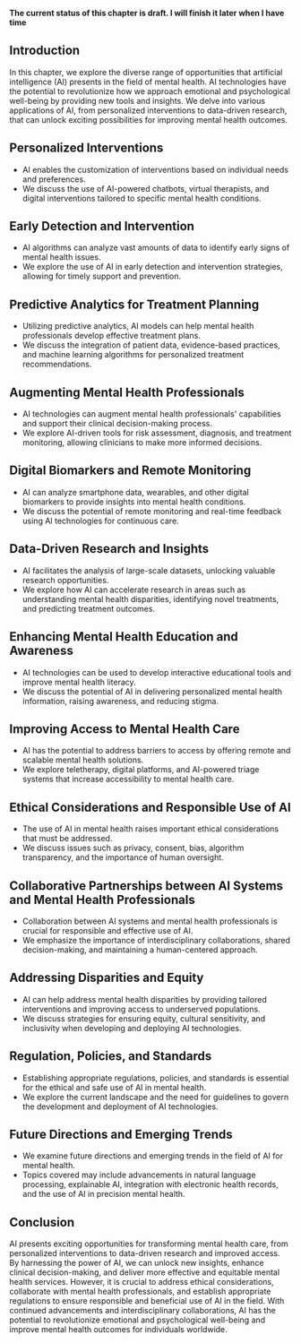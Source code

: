 **The current status of this chapter is draft. I will finish it later when I have time**

Introduction
------------

In this chapter, we explore the diverse range of opportunities that artificial intelligence (AI) presents in the field of mental health. AI technologies have the potential to revolutionize how we approach emotional and psychological well-being by providing new tools and insights. We delve into various applications of AI, from personalized interventions to data-driven research, that can unlock exciting possibilities for improving mental health outcomes.

Personalized Interventions
--------------------------

* AI enables the customization of interventions based on individual needs and preferences.
* We discuss the use of AI-powered chatbots, virtual therapists, and digital interventions tailored to specific mental health conditions.

Early Detection and Intervention
--------------------------------

* AI algorithms can analyze vast amounts of data to identify early signs of mental health issues.
* We explore the use of AI in early detection and intervention strategies, allowing for timely support and prevention.

Predictive Analytics for Treatment Planning
-------------------------------------------

* Utilizing predictive analytics, AI models can help mental health professionals develop effective treatment plans.
* We discuss the integration of patient data, evidence-based practices, and machine learning algorithms for personalized treatment recommendations.

Augmenting Mental Health Professionals
--------------------------------------

* AI technologies can augment mental health professionals' capabilities and support their clinical decision-making process.
* We explore AI-driven tools for risk assessment, diagnosis, and treatment monitoring, allowing clinicians to make more informed decisions.

Digital Biomarkers and Remote Monitoring
----------------------------------------

* AI can analyze smartphone data, wearables, and other digital biomarkers to provide insights into mental health conditions.
* We discuss the potential of remote monitoring and real-time feedback using AI technologies for continuous care.

Data-Driven Research and Insights
---------------------------------

* AI facilitates the analysis of large-scale datasets, unlocking valuable research opportunities.
* We explore how AI can accelerate research in areas such as understanding mental health disparities, identifying novel treatments, and predicting treatment outcomes.

Enhancing Mental Health Education and Awareness
-----------------------------------------------

* AI technologies can be used to develop interactive educational tools and improve mental health literacy.
* We discuss the potential of AI in delivering personalized mental health information, raising awareness, and reducing stigma.

Improving Access to Mental Health Care
--------------------------------------

* AI has the potential to address barriers to access by offering remote and scalable mental health solutions.
* We explore teletherapy, digital platforms, and AI-powered triage systems that increase accessibility to mental health care.

Ethical Considerations and Responsible Use of AI
------------------------------------------------

* The use of AI in mental health raises important ethical considerations that must be addressed.
* We discuss issues such as privacy, consent, bias, algorithm transparency, and the importance of human oversight.

Collaborative Partnerships between AI Systems and Mental Health Professionals
-----------------------------------------------------------------------------

* Collaboration between AI systems and mental health professionals is crucial for responsible and effective use of AI.
* We emphasize the importance of interdisciplinary collaborations, shared decision-making, and maintaining a human-centered approach.

Addressing Disparities and Equity
---------------------------------

* AI can help address mental health disparities by providing tailored interventions and improving access to underserved populations.
* We discuss strategies for ensuring equity, cultural sensitivity, and inclusivity when developing and deploying AI technologies.

Regulation, Policies, and Standards
-----------------------------------

* Establishing appropriate regulations, policies, and standards is essential for the ethical and safe use of AI in mental health.
* We explore the current landscape and the need for guidelines to govern the development and deployment of AI technologies.

Future Directions and Emerging Trends
-------------------------------------

* We examine future directions and emerging trends in the field of AI for mental health.
* Topics covered may include advancements in natural language processing, explainable AI, integration with electronic health records, and the use of AI in precision mental health.

Conclusion
----------

AI presents exciting opportunities for transforming mental health care, from personalized interventions to data-driven research and improved access. By harnessing the power of AI, we can unlock new insights, enhance clinical decision-making, and deliver more effective and equitable mental health services. However, it is crucial to address ethical considerations, collaborate with mental health professionals, and establish appropriate regulations to ensure responsible and beneficial use of AI in the field. With continued advancements and interdisciplinary collaborations, AI has the potential to revolutionize emotional and psychological well-being and improve mental health outcomes for individuals worldwide.
